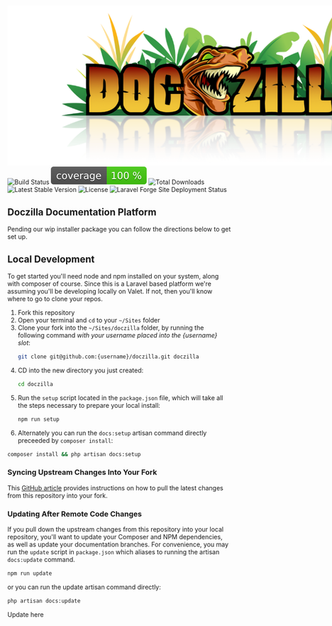 <div style="width:1000px;margin:2rem auto 0 auto;">
  <img src="https://raw.githubusercontent.com/jetstreamlabs/doczilla/main/.github/img/logo.png" alt="Doczilla!" />
</div>

<div>
    <img src="https://github.com/jetstreamlabs/doczilla/actions/workflows/tests.yml/badge.svg" alt="Build Status" />
    <img src="https://raw.githubusercontent.com/jetstreamlabs/doczilla/main/.github/img/coverage-badge.svg" alt="Code Coverage" />
    <img src="https://img.shields.io/packagist/dt/doczilla/doczilla" alt="Total Downloads" />
    <img src="https://img.shields.io/packagist/v/doczilla/doczilla" alt="Latest Stable Version" />
    <img src="https://img.shields.io/packagist/l/doczilla/doczilla" alt="License" />
    <img src="https://img.shields.io/endpoint?url=https%3A%2F%2Fforge.laravel.com%2Fsite-badges%2Fa2df8a1a-95ab-444f-baa4-bd511a0149f7%3Fcommit%3D1&style=flat" alt="Laravel Forge Site Deployment Status" />
  </div>

## Doczilla Documentation Platform

Pending our wip installer package you can follow the directions below to get set up.

## Local Development

To get started you'll need node and npm installed on your system, along with composer of course. Since this is a Laravel based platform we're assuming you'll be developing locally on Valet. If not, then you'll know where to go to clone your repos.

1. Fork this repository
2. Open your terminal and `cd` to your `~/Sites` folder
3. Clone your fork into the `~/Sites/doczilla` folder, by running the following command _with your username placed into the {username} slot_:
   ```bash
   git clone git@github.com:{username}/doczilla.git doczilla
   ```
4. CD into the new directory you just created:
   ```bash
   cd doczilla
   ```
5. Run the `setup` script located in the `package.json` file, which will take all the steps necessary to prepare your local install:
   ```bash
   npm run setup
   ```
6. Alternately you can run the `docs:setup` artisan command directly preceeded by `composer install`:

```bash
composer install && php artisan docs:setup
```

### Syncing Upstream Changes Into Your Fork

This [GitHub article](https://help.github.com/en/articles/syncing-a-fork) provides instructions on how to pull the latest changes from this repository into your fork.

### Updating After Remote Code Changes

If you pull down the upstream changes from this repository into your local repository, you'll want to update your Composer and NPM dependencies, as well as update your documentation branches. For convenience, you may run the `update` script in `package.json` which aliases to running the artisan `docs:update` command.

```bash
npm run update
```

or you can run the update artisan command directly:

```bash
php artisan docs:update
```

Update here
